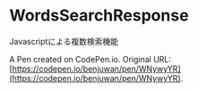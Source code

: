 # WordsSearchResponse 

Javascriptによる複数検索機能

A Pen created on CodePen.io. Original URL: [https://codepen.io/benjuwan/pen/WNywyYR](https://codepen.io/benjuwan/pen/WNywyYR).

